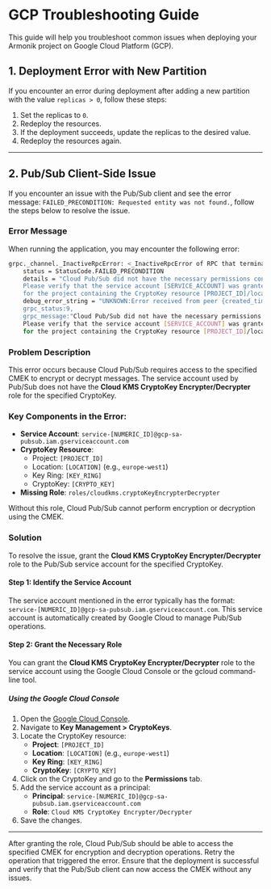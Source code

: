 # GCP Troubleshooting Guide

This guide will help you troubleshoot common issues when deploying your Armonik project on Google Cloud Platform (GCP).

## 1. Deployment Error with New Partition
If you encounter an error during deployment after adding a new partition with the value `replicas > 0`, follow these steps:
1. Set the replicas to `0`.
2. Redeploy the resources.
3. If the deployment succeeds, update the replicas to the desired value.
4. Redeploy the resources again.

---

## 2. Pub/Sub Client-Side Issue
If you encounter an issue with the Pub/Sub client and see the error message: `FAILED_PRECONDITION: Requested entity was not found.`, follow the steps below to resolve the issue.

### Error Message
When running the application, you may encounter the following error:

```bash
grpc._channel._InactiveRpcError: <_InactiveRpcError of RPC that terminated with:
    status = StatusCode.FAILED_PRECONDITION
    details = "Cloud Pub/Sub did not have the necessary permissions configured to support this operation.
    Please verify that the service account [SERVICE_ACCOUNT] was granted the Cloud KMS CryptoKey Encrypter/Decrypter role
    for the project containing the CryptoKey resource [PROJECT_ID]/locations/[LOCATION]/keyRings/[KEY_RING]/cryptoKeys/[CRYPTO_KEY]."
    debug_error_string = "UNKNOWN:Error received from peer {created_time:"[TIMESTAMP]",
    grpc_status:9,
    grpc_message:"Cloud Pub/Sub did not have the necessary permissions configured to support this operation.
    Please verify that the service account [SERVICE_ACCOUNT] was granted the Cloud KMS CryptoKey Encrypter/Decrypter role
    for the project containing the CryptoKey resource [PROJECT_ID]/locations/[LOCATION]/keyRings/[KEY_RING]/cryptoKeys/[CRYPTO_KEY]."}
```

### Problem Description
This error occurs because Cloud Pub/Sub requires access to the specified CMEK to encrypt or decrypt messages. The service account used by Pub/Sub does not have the **Cloud KMS CryptoKey Encrypter/Decrypter** role for the specified CryptoKey.

### Key Components in the Error:
- **Service Account**: `service-[NUMERIC_ID]@gcp-sa-pubsub.iam.gserviceaccount.com`
- **CryptoKey Resource**: 
   - Project: `[PROJECT_ID]`
   - Location: `[LOCATION]` (e.g., `europe-west1`)
   - Key Ring: `[KEY_RING]`
   - CryptoKey: `[CRYPTO_KEY]`
- **Missing Role**: `roles/cloudkms.cryptoKeyEncrypterDecrypter`

Without this role, Cloud Pub/Sub cannot perform encryption or decryption using the CMEK.

### Solution

To resolve the issue, grant the **Cloud KMS CryptoKey Encrypter/Decrypter** role to the Pub/Sub service account for the specified CryptoKey.

#### Step 1: Identify the Service Account
The service account mentioned in the error typically has the format: `service-[NUMERIC_ID]@gcp-sa-pubsub.iam.gserviceaccount.com`. This service account is automatically created by Google Cloud to manage Pub/Sub operations.

#### Step 2: Grant the Necessary Role
You can grant the **Cloud KMS CryptoKey Encrypter/Decrypter** role to the service account using the Google Cloud Console or the gcloud command-line tool.

##### Using the Google Cloud Console
1. Open the [Google Cloud Console](https://console.cloud.google.com).
2. Navigate to **Key Management > CryptoKeys**.
3. Locate the CryptoKey resource:
    - **Project**: `[PROJECT_ID]`
    - **Location**: `[LOCATION]` (e.g., `europe-west1`)
    - **Key Ring**: `[KEY_RING]`
    - **CryptoKey**: `[CRYPTO_KEY]`
4. Click on the CryptoKey and go to the **Permissions** tab.
5. Add the service account as a principal:
    - **Principal**: `service-[NUMERIC_ID]@gcp-sa-pubsub.iam.gserviceaccount.com`
    - **Role**: `Cloud KMS CryptoKey Encrypter/Decrypter`
6. Save the changes.

---

After granting the role, Cloud Pub/Sub should be able to access the specified CMEK for encryption and decryption operations. Retry the operation that triggered the error. Ensure that the deployment is successful and verify that the Pub/Sub client can now access the CMEK without any issues.

